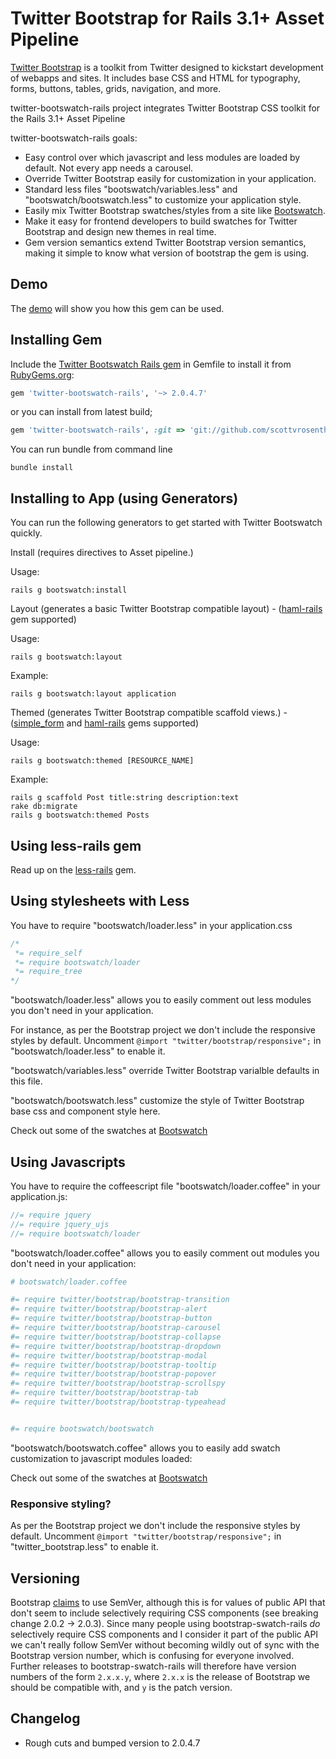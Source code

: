# Twitter Bootstrap for Rails 3.1+ Asset Pipeline
[Twitter Bootstrap](http://twitter.github.com/bootstrap/index.html) is a toolkit from Twitter designed to kickstart development of webapps and sites. It includes base CSS and HTML for typography, forms, buttons, tables, grids, navigation, and more.

twitter-bootswatch-rails project integrates Twitter Bootstrap CSS toolkit for the Rails 3.1+ Asset Pipeline

twitter-bootswatch-rails goals:

  - Easy control over which javascript and less modules are loaded by default. Not every app needs a carousel.
  - Override Twitter Bootstrap easily for customization in your application. 
  - Standard less files "bootswatch/variables.less" and "bootswatch/bootswatch.less" to customize your application style.
  - Easily mix Twitter Bootstrap swatches/styles from a site like [Bootswatch](http://bootswatch.com/).
  - Make it easy for frontend developers to build swatches for Twitter Bootstrap and design new themes in real time.
  - Gem version semantics extend Twitter Bootstrap version semantics, making it simple to know what version of bootstrap the gem is using.

## Demo

The [demo](https://github.com/scottvrosenthal/twitter-bootswatch-rails-demo) will show you how this gem can be used.

## Installing Gem

Include the [Twitter Bootswatch Rails gem](http://rubygems.org/gems/twitter-bootswatch-rails) in Gemfile to install it from [RubyGems.org](http://rubygems.org):

```ruby
gem 'twitter-bootswatch-rails', '~> 2.0.4.7'
```

or you can install from latest build;

```ruby
gem 'twitter-bootswatch-rails', :git => 'git://github.com/scottvrosenthal/twitter-bootswatch-rails.git'
```

You can run bundle from command line

    bundle install


## Installing to App (using Generators)

You can run the following generators to get started with Twitter Bootswatch quickly.


Install (requires directives to Asset pipeline.)


Usage:


    rails g bootswatch:install


Layout (generates a basic Twitter Bootstrap compatible layout) - ([haml-rails](https://github.com/indirect/haml-rails) gem supported)



Usage:


    rails g bootswatch:layout


Example:


    rails g bootswatch:layout application


Themed (generates Twitter Bootstrap compatible scaffold views.) - ([simple_form](https://github.com/plataformatec/simple_form) and [haml-rails](https://github.com/indirect/haml-rails) gems supported)


Usage:


    rails g bootswatch:themed [RESOURCE_NAME]


Example:


    rails g scaffold Post title:string description:text
    rake db:migrate
    rails g bootswatch:themed Posts



## Using less-rails gem

Read up on the [less-rails](https://github.com/metaskills/less-rails/) gem.

## Using stylesheets with Less

You have to require "bootswatch/loader.less" in your application.css

```css
/*
 *= require_self
 *= require bootswatch/loader
 *= require_tree
*/
```

"bootswatch/loader.less" allows you to easily comment out less modules you don't need in your application.

For instance, as per the Bootstrap project we don't include the responsive styles by default. Uncomment `@import "twitter/bootstrap/responsive";` in "bootswatch/loader.less" to enable it.

"bootswatch/variables.less" override Twitter Bootstrap varialble defaults in this file.

"bootswatch/bootswatch.less" customize the style of Twitter Bootstrap base css and component style here.

Check out some of the swatches at [Bootswatch](http://bootswatch.com/)

## Using Javascripts

You have to require the coffeescript file "bootswatch/loader.coffee" in your application.js:

```javascript
//= require jquery
//= require jquery_ujs
//= require bootswatch/loader
```

"bootswatch/loader.coffee" allows you to easily comment out modules you don't need in your application:

```coffee
# bootswatch/loader.coffee

#= require twitter/bootstrap/bootstrap-transition
#= require twitter/bootstrap/bootstrap-alert
#= require twitter/bootstrap/bootstrap-button
#= require twitter/bootstrap/bootstrap-carousel
#= require twitter/bootstrap/bootstrap-collapse
#= require twitter/bootstrap/bootstrap-dropdown
#= require twitter/bootstrap/bootstrap-modal
#= require twitter/bootstrap/bootstrap-tooltip
#= require twitter/bootstrap/bootstrap-popover
#= require twitter/bootstrap/bootstrap-scrollspy
#= require twitter/bootstrap/bootstrap-tab
#= require twitter/bootstrap/bootstrap-typeahead


#= require bootswatch/bootswatch
```

"bootswatch/bootswatch.coffee" allows you to easily add swatch customization to javascript modules loaded:

Check out some of the swatches at [Bootswatch](http://bootswatch.com/)

### Responsive styling?
As per the Bootstrap project we don't include the responsive styles by default. Uncomment `@import "twitter/bootstrap/responsive";` in "twitter_bootstrap.less" to enable it.

## Versioning
Bootstrap [claims](https://github.com/twitter/bootstrap#versioning) to use SemVer, although this is for values of public API that don't seem to include selectively requiring CSS components (see breaking change 2.0.2 -> 2.0.3). Since many people using bootstrap-swatch-rails *do* selectively require CSS components and I consider it part of the public API we can't really follow SemVer without becoming wildly out of sync with the Bootstrap version number, which is confusing for everyone involved. Further releases to bootstrap-swatch-rails will therefore have version numbers of the form `2.x.x.y`, where `2.x.x` is the release of Bootstrap we should be compatible with, and `y` is the patch version.

## Changelog

  - Rough cuts and bumped version to 2.0.4.7
